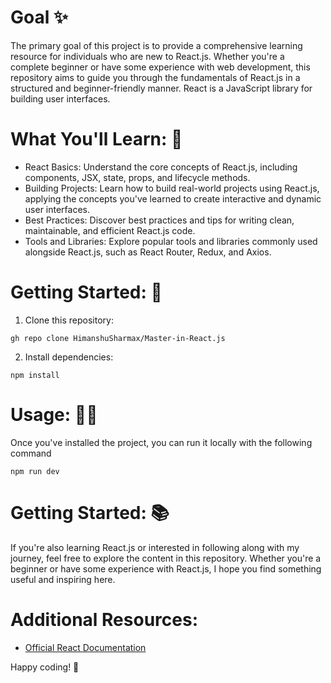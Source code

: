 # Goal ✨
The primary goal of this project is to provide a comprehensive learning resource for individuals who are new to React.js. Whether you're a complete beginner or have some experience with web development, this repository aims to guide you through the fundamentals of React.js in a structured and beginner-friendly manner.
React is a JavaScript library for building user interfaces.

# What You'll Learn: 🧾
- React Basics: Understand the core concepts of React.js, including components, JSX, state, props, and lifecycle methods.
- Building Projects: Learn how to build real-world projects using React.js, applying the concepts you've learned to create interactive and dynamic user interfaces.
- Best Practices: Discover best practices and tips for writing clean, maintainable, and efficient React.js code.
- Tools and Libraries: Explore popular tools and libraries commonly used alongside React.js, such as React Router, Redux, and Axios.

 # Getting Started: 🚀
1. Clone this repository:
```
gh repo clone HimanshuSharmax/Master-in-React.js
```

2. Install dependencies: 
```
npm install
```

# Usage: 👨‍💻
Once you've installed the project, you can run it locally with the following command

```
npm run dev
```

# Getting Started: 📚
If you're also learning React.js or interested in following along with my journey, feel free to explore the content in this repository. Whether you're a beginner or have some experience with React.js, I hope you find something useful and inspiring here.

# Additional Resources:
- <a href="https://react.dev/blog/2023/03/16/introducing-react-dev">Official React Documentation</a>

Happy coding! 🚀

